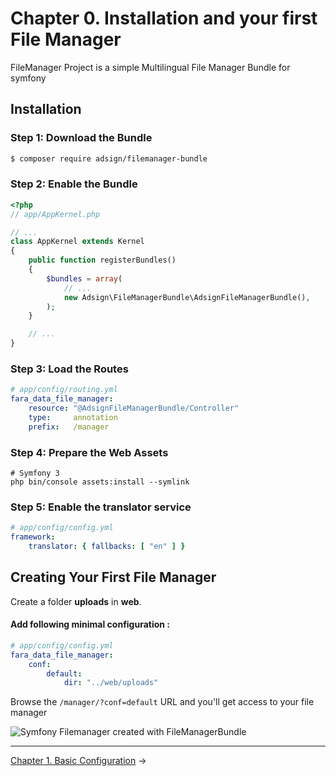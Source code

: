 Chapter 0. Installation and your first File Manager
===================================================

FileManager Project is a simple Multilingual File Manager Bundle for symfony

Installation
------------

### Step 1: Download the Bundle

```bash
$ composer require adsign/filemanager-bundle
```

### Step 2: Enable the Bundle

```php
<?php
// app/AppKernel.php

// ...
class AppKernel extends Kernel
{
    public function registerBundles()
    {
        $bundles = array(
            // ...
            new Adsign\FileManagerBundle\AdsignFileManagerBundle(),
        );
    }

    // ...
}
```
### Step 3: Load the Routes


```yaml
# app/config/routing.yml
fara_data_file_manager:
    resource: "@AdsignFileManagerBundle/Controller"
    type:     annotation
    prefix:   /manager
```

### Step 4: Prepare the Web Assets

```cli
# Symfony 3
php bin/console assets:install --symlink
```

### Step 5:  Enable the translator service 

```yml
# app/config/config.yml
framework:
    translator: { fallbacks: [ "en" ] }
```    
    
Creating Your First File Manager
---------------------------------

Create a folder **uploads** in **web**.
 
#### Add following minimal configuration :

```yaml
# app/config/config.yml
fara_data_file_manager:
    conf:
        default:
            dir: "../web/uploads"
```

Browse the `/manager/?conf=default` URL and you'll get access to your file manager
    
    
<img src="https://raw.githubusercontent.com/Adsign/FileManagerBundle/master/Resources/doc/images/filemanager-promo.png?" alt="Symfony Filemanager created with FileManagerBundle" />


-------------------------------------------------------------------------------

[Chapter 1. Basic Configuration](1-basic-configuration.md) &rarr;
